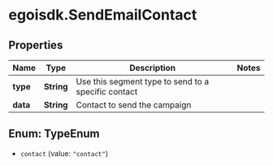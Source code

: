 # egoisdk.SendEmailContact

## Properties

Name | Type | Description | Notes
------------ | ------------- | ------------- | -------------
**type** | **String** | Use this segment type to send to a specific contact | 
**data** | **String** | Contact to send the campaign | 



## Enum: TypeEnum


* `contact` (value: `"contact"`)





